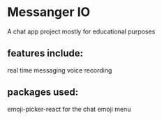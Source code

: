 # Messanger IO

A chat app project mostly for educational purposes

## features include:
real time messaging
voice recording 

## packages used:
emoji-picker-react for the chat emoji menu 